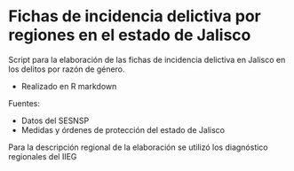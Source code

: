 # Fichas de incidencia delictiva por regiones en el estado de Jalisco

Script para la elaboración de las fichas de incidencia delictiva en Jalisco en los delitos por razón de género.

- Realizado en R markdown

Fuentes:
- Datos del SESNSP
- Medidas y órdenes de protección del estado de Jalisco

Para la descripción regional de la elaboración se utilizó los diagnóstico regionales del IIEG
